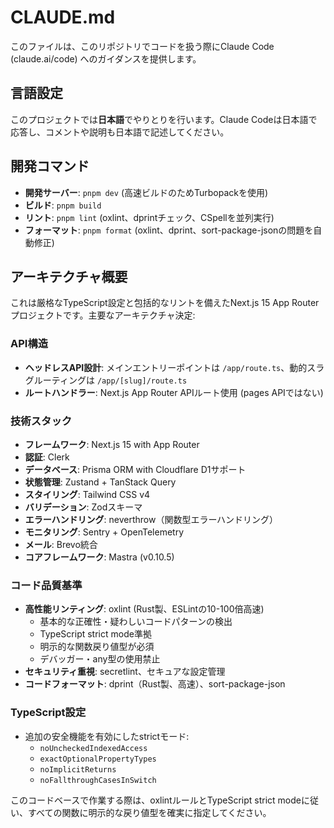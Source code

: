 # CLAUDE.md

このファイルは、このリポジトリでコードを扱う際にClaude Code (claude.ai/code) へのガイダンスを提供します。

## 言語設定

このプロジェクトでは**日本語**でやりとりを行います。Claude Codeは日本語で応答し、コメントや説明も日本語で記述してください。

## 開発コマンド

- **開発サーバー**: `pnpm dev` (高速ビルドのためTurbopackを使用)
- **ビルド**: `pnpm build`
- **リント**: `pnpm lint` (oxlint、dprintチェック、CSpellを並列実行)
- **フォーマット**: `pnpm format` (oxlint、dprint、sort-package-jsonの問題を自動修正)

## アーキテクチャ概要

これは厳格なTypeScript設定と包括的なリントを備えたNext.js 15 App Routerプロジェクトです。主要なアーキテクチャ決定:

### API構造

- **ヘッドレスAPI設計**: メインエントリーポイントは `/app/route.ts`、動的スラグルーティングは `/app/[slug]/route.ts`
- **ルートハンドラー**: Next.js App Router APIルート使用 (pages APIではない)

### 技術スタック

- **フレームワーク**: Next.js 15 with App Router
- **認証**: Clerk
- **データベース**: Prisma ORM with Cloudflare D1サポート
- **状態管理**: Zustand + TanStack Query
- **スタイリング**: Tailwind CSS v4
- **バリデーション**: Zodスキーマ
- **エラーハンドリング**: neverthrow（関数型エラーハンドリング）
- **モニタリング**: Sentry + OpenTelemetry
- **メール**: Brevo統合
- **コアフレームワーク**: Mastra (v0.10.5)

### コード品質基準

- **高性能リンティング**: oxlint (Rust製、ESLintの10-100倍高速)
  - 基本的な正確性・疑わしいコードパターンの検出
  - TypeScript strict mode準拠
  - 明示的な関数戻り値型が必須
  - デバッガー・any型の使用禁止
- **セキュリティ重視**: secretlint、セキュアな設定管理
- **コードフォーマット**: dprint（Rust製、高速）、sort-package-json

### TypeScript設定

- 追加の安全機能を有効にしたstrictモード:
  - `noUncheckedIndexedAccess`
  - `exactOptionalPropertyTypes`
  - `noImplicitReturns`
  - `noFallthroughCasesInSwitch`

このコードベースで作業する際は、oxlintルールとTypeScript strict modeに従い、すべての関数に明示的な戻り値型を確実に指定してください。
